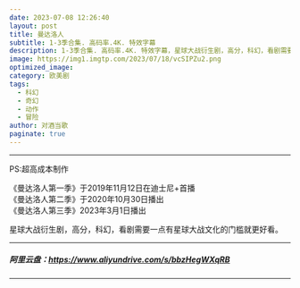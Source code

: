 ```yaml
---
date: 2023-07-08 12:26:40
layout: post
title: 曼达洛人
subtitle: 1-3季合集. 高码率.4K. 特效字幕
description: 1-3季合集. 高码率.4K. 特效字幕，星球大战衍生剧，高分，科幻，看剧需要一点有星球大战文化的门槛就更好看.
image: https://img1.imgtp.com/2023/07/18/vcSIPZu2.png
optimized_image: 
category: 欧美剧
tags:
  - 科幻
  - 奇幻
  - 动作
  - 冒险
author: 对酒当歌
paginate: true
---
```


---

PS:超高成本制作  

《曼达洛人第一季》于2019年11月12日在迪士尼+首播  
《曼达洛人第二季》于2020年10月30日播出  
《曼达洛人第三季》2023年3月1日播出  

星球大战衍生剧，高分，科幻，看剧需要一点有星球大战文化的门槛就更好看。  

---

##### 阿里云盘：<https://www.aliyundrive.com/s/bbzHegWXqRB>

---
